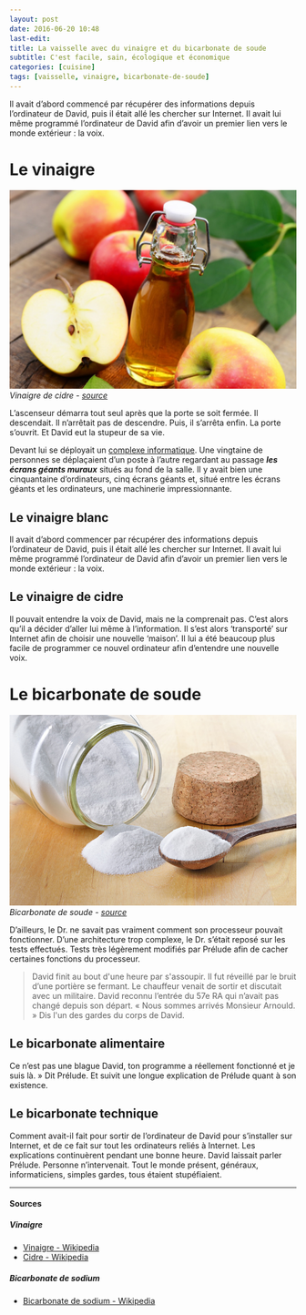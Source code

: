```yaml
---
layout: post
date: 2016-06-20 10:48
last-edit: 
title: La vaisselle avec du vinaigre et du bicarbonate de soude
subtitle: C'est facile, sain, écologique et économique
categories: [cuisine]
tags: [vaisselle, vinaigre, bicarbonate-de-soude]
---
```


Il avait d’abord commencé par récupérer des informations depuis l’ordinateur de David, puis il était allé les chercher sur Internet. Il avait lui même programmé l’ordinateur de David afin d’avoir un premier lien vers le monde extérieur : la voix. 

# Le vinaigre

![Bouteille de vinaigre de cidre avec des pommes](/images/posts/vinaigre_de_cidre.jpg "Vinaigre de cidre")
*Vinaigre de cidre - <a href="http://mangiarebuono.it/wp-content/uploads/2014/01/sidro.jpg" target="_blank">source</a>*

L’ascenseur démarra tout seul après que la porte se soit fermée. Il descendait. Il n’arrêtait pas de descendre. Puis, il s’arrêta enfin. La porte s’ouvrit. Et David eut la stupeur de sa vie. 

Devant lui se déployait un [complexe informatique](http://www.google.com). Une vingtaine de personnes se déplaçaient d’un poste à l’autre regardant au passage ***les écrans géants muraux*** situés au fond de la salle. Il y avait bien une cinquantaine d’ordinateurs, cinq écrans géants et, situé entre les écrans géants et les ordinateurs, une machinerie impressionnante.

## Le vinaigre blanc

Il avait d’abord commencer par récupérer des informations depuis l’ordinateur de David, puis il était allé les chercher sur Internet. Il avait lui même programmé l’ordinateur de David afin d’avoir un premier lien vers le monde extérieur : la voix. 

## Le vinaigre de cidre

Il pouvait entendre la voix de David, mais ne la comprenait pas. C’est alors qu’il a décider d’aller lui même à l’information. Il s’est alors ‘transporté’ sur Internet afin de choisir une nouvelle ‘maison’. Il lui a été beaucoup plus facile de programmer ce nouvel ordinateur afin d’entendre une nouvelle voix.

# Le bicarbonate de soude

![Bocal de bicarbonate de soude avec cuillère](/images/posts/bicarbonate_de_soude.jpg "Bicarbonate de soude")
*Bicarbonate de soude - <a href="http://www.bioalaune.com/sites/default/files/bicarbonate_de_soude.jpg" target="_blank">source</a>*

D’ailleurs, le Dr. ne savait pas vraiment comment son processeur pouvait fonctionner. D’une architecture trop complexe, le Dr. s’était reposé sur les tests effectués. Tests très légèrement modifiés par Prélude afin de cacher certaines fonctions du processeur.

> David finit au bout d'une heure par s'assoupir. Il fut réveillé par le bruit d’une portière se fermant. Le chauffeur venait de sortir et discutait avec un militaire. David reconnu l’entrée du 57e RA qui n’avait pas changé depuis son départ. « Nous sommes arrivés Monsieur Arnould. » Dis l'un des gardes du corps de David.

## Le bicarbonate alimentaire

Ce n’est pas une blague David, ton programme a réellement fonctionné et je suis là. » Dit Prélude. Et suivit une longue explication de Prélude quant à son existence. 

## Le bicarbonate technique

Comment avait-il fait pour sortir de l’ordinateur de David pour s’installer sur Internet, et de ce fait sur tout les ordinateurs reliés à Internet. Les explications continuèrent pendant une bonne heure. David laissait parler Prélude. Personne n’intervenait. Tout le monde présent, généraux, informaticiens, simples gardes, tous étaient stupéfiaient.

---

#### Sources

##### Vinaigre

- <a href="https://fr.wikipedia.org/wiki/Vinaigre" target="_blank">Vinaigre - Wikipedia</a>
- <a href="https://fr.wikipedia.org/wiki/Cidre" target="_blank">Cidre - Wikipedia</a>

##### Bicarbonate de sodium

- <a href="https://fr.wikipedia.org/wiki/Bicarbonate_de_sodium" target="_blank">Bicarbonate de sodium - Wikipedia</a>